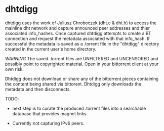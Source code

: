 # dhtdigg

dhtdigg uses the work of Juliusz Chroboczek (dht.c & dht.h) to access the
mainline dht network and capture announced peer addresses and thier 
associated info_hashes. Once captured dhtdigg attempts to create a BT
connection and request the metadata associated with that info_hash. If
successful the metadata is saved as a .torrent file in the "dhtdigg" 
directory created in the current user's home directory.

*WARNING* 
The saved .torrent files are UNFILTERED and UNCENSORED and possibly
point to copyrighted material. Open in your bittorrent client at 
your own risk. 

Dhtdigg does not download or share any of the bittorrent pieces
containing the content being shared via bittorent. Dhtdigg only 
downloads the metadata and then disconnects.

TODO:
 - next step is to curate the produced .torrent files into a searchable
   database that provides magnet links. 

 - Currently not capturing IPv6 peers.
         
         

